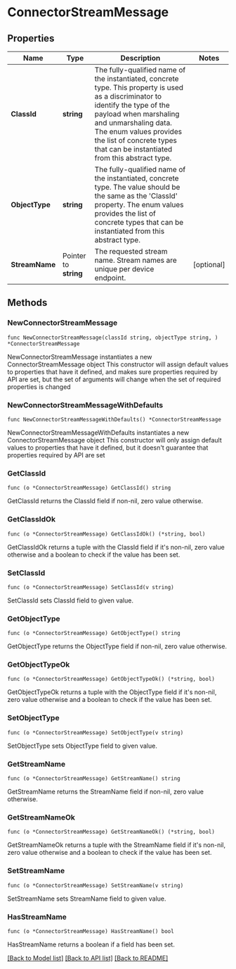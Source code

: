 # ConnectorStreamMessage

## Properties

Name | Type | Description | Notes
------------ | ------------- | ------------- | -------------
**ClassId** | **string** | The fully-qualified name of the instantiated, concrete type. This property is used as a discriminator to identify the type of the payload when marshaling and unmarshaling data. The enum values provides the list of concrete types that can be instantiated from this abstract type. | 
**ObjectType** | **string** | The fully-qualified name of the instantiated, concrete type. The value should be the same as the &#39;ClassId&#39; property. The enum values provides the list of concrete types that can be instantiated from this abstract type. | 
**StreamName** | Pointer to **string** | The requested stream name. Stream names are unique per device endpoint. | [optional] 

## Methods

### NewConnectorStreamMessage

`func NewConnectorStreamMessage(classId string, objectType string, ) *ConnectorStreamMessage`

NewConnectorStreamMessage instantiates a new ConnectorStreamMessage object
This constructor will assign default values to properties that have it defined,
and makes sure properties required by API are set, but the set of arguments
will change when the set of required properties is changed

### NewConnectorStreamMessageWithDefaults

`func NewConnectorStreamMessageWithDefaults() *ConnectorStreamMessage`

NewConnectorStreamMessageWithDefaults instantiates a new ConnectorStreamMessage object
This constructor will only assign default values to properties that have it defined,
but it doesn't guarantee that properties required by API are set

### GetClassId

`func (o *ConnectorStreamMessage) GetClassId() string`

GetClassId returns the ClassId field if non-nil, zero value otherwise.

### GetClassIdOk

`func (o *ConnectorStreamMessage) GetClassIdOk() (*string, bool)`

GetClassIdOk returns a tuple with the ClassId field if it's non-nil, zero value otherwise
and a boolean to check if the value has been set.

### SetClassId

`func (o *ConnectorStreamMessage) SetClassId(v string)`

SetClassId sets ClassId field to given value.


### GetObjectType

`func (o *ConnectorStreamMessage) GetObjectType() string`

GetObjectType returns the ObjectType field if non-nil, zero value otherwise.

### GetObjectTypeOk

`func (o *ConnectorStreamMessage) GetObjectTypeOk() (*string, bool)`

GetObjectTypeOk returns a tuple with the ObjectType field if it's non-nil, zero value otherwise
and a boolean to check if the value has been set.

### SetObjectType

`func (o *ConnectorStreamMessage) SetObjectType(v string)`

SetObjectType sets ObjectType field to given value.


### GetStreamName

`func (o *ConnectorStreamMessage) GetStreamName() string`

GetStreamName returns the StreamName field if non-nil, zero value otherwise.

### GetStreamNameOk

`func (o *ConnectorStreamMessage) GetStreamNameOk() (*string, bool)`

GetStreamNameOk returns a tuple with the StreamName field if it's non-nil, zero value otherwise
and a boolean to check if the value has been set.

### SetStreamName

`func (o *ConnectorStreamMessage) SetStreamName(v string)`

SetStreamName sets StreamName field to given value.

### HasStreamName

`func (o *ConnectorStreamMessage) HasStreamName() bool`

HasStreamName returns a boolean if a field has been set.


[[Back to Model list]](../README.md#documentation-for-models) [[Back to API list]](../README.md#documentation-for-api-endpoints) [[Back to README]](../README.md)


